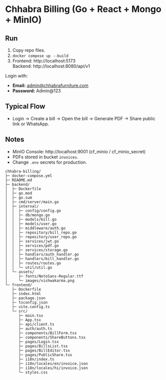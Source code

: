 # Chhabra Billing (Go + React + Mongo + MinIO)

## Run
1. Copy repo files.
2. `docker compose up --build`
3. Frontend: http://localhost:5173  
   Backend:  http://localhost:8080/api/v1

Login with:
- **Email:** admin@chhabrafurniture.com
- **Password:** Admin@123

## Typical Flow
- Login → Create a bill → Open the bill → Generate PDF → Share public link or WhatsApp.

## Notes
- MinIO Console: http://localhost:9001 (cf_minio / cf_minio_secret)
- PDFs stored in bucket `invoices`.
- Change `.env` secrets for production.


```
chhabra-billing/
├─ docker-compose.yml
├─ README.md
├─ backend/
│  ├─ Dockerfile
│  ├─ go.mod
│  ├─ go.sum
│  ├─ cmd/server/main.go
│  ├─ internal/
│  │  ├─ config/config.go
│  │  ├─ db/mongo.go
│  │  ├─ models/bill.go
│  │  ├─ models/user.go
│  │  ├─ middleware/auth.go
│  │  ├─ repository/bill_repo.go
│  │  ├─ repository/user_repo.go
│  │  ├─ services/jwt.go
│  │  ├─ services/pdf.go
│  │  ├─ services/storage.go
│  │  ├─ handlers/auth_handler.go
│  │  ├─ handlers/bill_handler.go
│  │  ├─ routes/routes.go
│  │  └─ util/util.go
│  └─ assets/
│     ├─ fonts/NotoSans-Regular.ttf
│     └─ images/vishwakarma.png
└─ frontend/
   ├─ Dockerfile
   ├─ index.html
   ├─ package.json
   ├─ tsconfig.json
   ├─ vite.config.ts
   └─ src/
      ├─ main.tsx
      ├─ App.tsx
      ├─ api/client.ts
      ├─ auth/auth.ts
      ├─ components/BillForm.tsx
      ├─ components/ShareButtons.tsx
      ├─ pages/Login.tsx
      ├─ pages/BillsList.tsx
      ├─ pages/BillEditor.tsx
      ├─ pages/PublicShare.tsx
      ├─ i18n/index.ts
      ├─ i18n/locales/en/invoice.json
      ├─ i18n/locales/hi/invoice.json
      └─ styles.css
```
